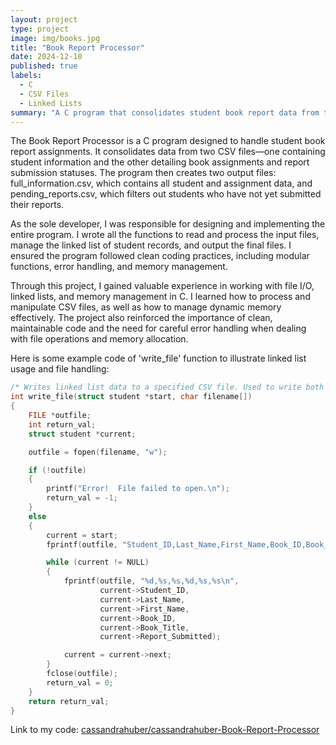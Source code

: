 ```yaml
---
layout: project
type: project
image: img/books.jpg
title: "Book Report Processor"
date: 2024-12-10
published: true
labels:
  - C
  - CSV Files
  - Linked Lists
summary: "A C program that consolidates student book report data from two CSV files and filters pending submissions."
---
```


The Book Report Processor is a C program designed to handle student book report assignments. It consolidates data from two CSV files—one containing student information and the other detailing book assignments and report submission statuses. The program then creates two output files: full_information.csv, which contains all student and assignment data, and pending_reports.csv, which filters out students who have not yet submitted their reports.

As the sole developer, I was responsible for designing and implementing the entire program. I wrote all the functions to read and process the input files, manage the linked list of student records, and output the final files. I ensured the program followed clean coding practices, including modular functions, error handling, and memory management.

Through this project, I gained valuable experience in working with file I/O, linked lists, and memory management in C. I learned how to process and manipulate CSV files, as well as how to manage dynamic memory effectively. The project also reinforced the importance of clean, maintainable code and the need for careful error handling when dealing with file operations and memory allocation.

Here is some example code of 'write_file' function to illustrate linked list usage and file handling:
```c
/* Writes linked list data to a specified CSV file. Used to write both .csv output files. */
int write_file(struct student *start, char filename[])
{
    FILE *outfile;
    int return_val;
    struct student *current;

    outfile = fopen(filename, "w");

    if (!outfile)
    {
        printf("Error!  File failed to open.\n");
        return_val = -1;
    }
    else
    {
        current = start;
        fprintf(outfile, "Student_ID,Last_Name,First_Name,Book_ID,Book_Title,Report_Submitted\n");

        while (current != NULL)
        {
            fprintf(outfile, "%d,%s,%s,%d,%s,%s\n",
                    current->Student_ID,
                    current->Last_Name,
                    current->First_Name,
                    current->Book_ID,
                    current->Book_Title,
                    current->Report_Submitted);

            current = current->next;
        }
        fclose(outfile);
        return_val = 0;
    }
    return return_val;
}
```
Link to my code: <a href="https://github.com/cassandrahuber/Book-Report-Processor"><i class="large github icon "></i>cassandrahuber/cassandrahuber-Book-Report-Processor</a>
